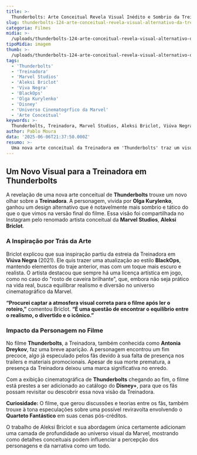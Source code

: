 ```yaml
---
title: >-
  Thunderbolts: Arte Conceitual Revela Visual Inédito e Sombrio da Treinadora
slug: thunderbolts-124-arte-conceitual-revela-visual-alternativo-da-treinadora
categoria: Filmes
midia: >-
  /uploads/thunderbolts-124-arte-conceitual-revela-visual-alternativo-da-treinadora-thumb.webp
tipoMidia: imagem
thumb: >-
  /uploads/thunderbolts-124-arte-conceitual-revela-visual-alternativo-da-treinadora-thumb.webp
tags:
  - 'Thunderbolts'
  - 'Treinadora'
  - 'Marvel Studios'
  - 'Aleksi Briclot'
  - 'Viva Negra'
  - 'BlackOps'
  - 'Olga Kurylenko'
  - 'Disney'
  - 'Universo Cinematogrfico da Marvel'
  - 'Arte Conceitual'
keywords: >-
  Thunderbolts, Treinadora, Marvel Studios, Aleksi Briclot, Viúva Negra, BlackOps, Olga Kurylenko, Disney+, Universo Cinematográfico da Marvel, Arte Conceitual
author: Pablo Moura
data: '2025-06-06T21:37:50.000Z'
resumo: >-
  Uma nova arte conceitual da Treinadora em 'Thunderbolts' traz um visual alternativo intrigante e mais tático. O artista Aleksi Briclot compartilhou a imagem e suas inspirações nas redes sociais.
---
```


## Um Novo Visual para a Treinadora em Thunderbolts

A revelação de uma nova arte conceitual de **Thunderbolts** trouxe um novo olhar sobre a **Treinadora**. A personagem, vivida por **Olga Kurylenko**, ganhou um design alternativo que é notavelmente mais sombrio e tático do que o que vimos na versão final do filme. Essa visão foi compartilhada no Instagram pelo renomado artista conceitual da **Marvel Studios**, **Aleksi Briclot**.

### A Inspiração por Trás da Arte

Briclot explicou que sua inspiração partiu da estreia da Treinadora em **Viúva Negra** (2021). Ele quis trazer uma atualização ao estilo **BlackOps**, mantendo elementos do traje anterior, mas com um toque mais escuro e realista. O artista destacou que sempre há uma licença artística em jogo, como no caso do "rosto de caveira brilhante", que, embora não seja prático na vida real, busca equilibrar realismo e diversão no universo cinematográfico da Marvel.

**“Procurei captar a atmosfera visual correta para o filme após ler o roteiro,”** comentou Briclot. **“É uma questão de encontrar o equilíbrio entre o realismo, o divertido e o icônico.”**

### Impacto da Personagem no Filme

No filme **Thunderbolts**, a Treinadora, também conhecida como **Antonia Dreykov**, faz uma breve aparição. A personagem encontrou um fim precoce, algo já especulado pelos fãs devido à sua falta de presença nos trailers e materiais promocionais. Apesar de sua morte prematura, a presença da Treinadora deixou uma marca significativa no enredo.

Com a exibição cinematográfica de **Thunderbolts** chegando ao fim, o filme está prestes a ser adicionado ao catálogo do **Disney+**, para que os fãs possam revisitar ou descobrir essa nova visão da Treinadora.

**Curiosidade:** O filme, que gerou discussões e teorias entre os fãs, também trouxe à tona especulações sobre uma possível reviravolta envolvendo o **Quarteto Fantástico** em suas cenas pós-créditos.

O trabalho de Aleksi Briclot e sua abordagem única certamente adicionam uma camada de profundidade ao universo visual da Marvel, mostrando como detalhes conceituais podem influenciar a percepção dos personagens e da narrativa como um todo.